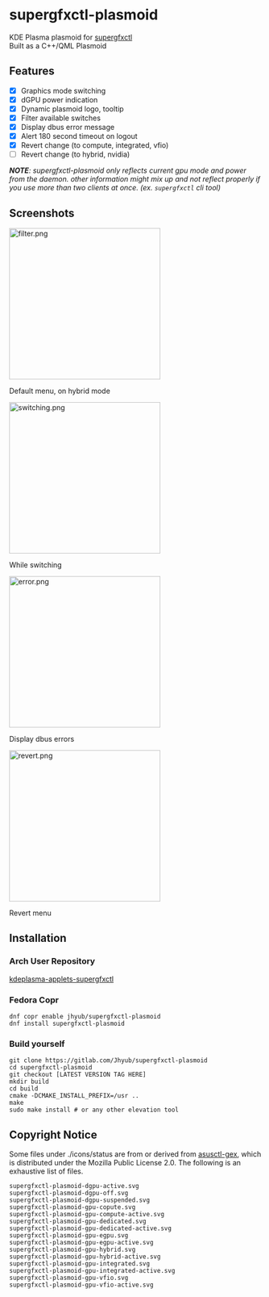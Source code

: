 # supergfxctl-plasmoid

KDE Plasma plasmoid for [supergfxctl](https://gitlab.com/asus-linux/supergfxctl)  
Built as a C++/QML Plasmoid

## Features

- [x] Graphics mode switching
- [x] dGPU power indication
- [x] Dynamic plasmoid logo, tooltip
- [x] Filter available switches
- [x] Display dbus error message
- [x] Alert 180 second timeout on logout
- [x] Revert change (to compute, integrated, vfio)
- [ ] Revert change (to hybrid, nvidia)

_**NOTE**: supergfxctl-plasmoid only reflects current gpu mode and power from the daemon. other information might mix up and not reflect properly if you use more than two clients at once. (ex. `supergfxctl` cli tool)_

## Screenshots

<img src="https://gitlab.com/jhyub/supergfxctl-plasmoid/-/raw/master/screenshots/filter.png" alt="filter.png" width="300">

Default menu, on hybrid mode

<img src="https://gitlab.com/jhyub/supergfxctl-plasmoid/-/raw/master/screenshots/switching.png" alt="switching.png" width="300">

While switching

<img src="https://gitlab.com/jhyub/supergfxctl-plasmoid/-/raw/master/screenshots/error.png" alt="error.png" width="300">

Display dbus errors

<img src="https://gitlab.com/jhyub/supergfxctl-plasmoid/-/raw/master/screenshots/revert.png" alt="revert.png" width="300">

Revert menu

## Installation
### Arch User Repository
[kdeplasma-applets-supergfxctl](https://aur.archlinux.org/packages/kdeplasma-applets-supergfxctl)
### Fedora Copr
```shell
dnf copr enable jhyub/supergfxctl-plasmoid
dnf install supergfxctl-plasmoid
```
### Build yourself

```shell
git clone https://gitlab.com/Jhyub/supergfxctl-plasmoid
cd supergfxctl-plasmoid
git checkout [LATEST VERSION TAG HERE]
mkdir build
cd build
cmake -DCMAKE_INSTALL_PREFIX=/usr ..
make
sudo make install # or any other elevation tool
```

## Copyright Notice
Some files under ./icons/status are from or derived from [asusctl-gex](https://gitlab.com/asus-linux/asusctl-gex), which is distributed under the Mozilla Public License 2.0.
The following is an exhaustive list of files.  
```
supergfxctl-plasmoid-dgpu-active.svg
supergfxctl-plasmoid-dgpu-off.svg
supergfxctl-plasmoid-dgpu-suspended.svg
supergfxctl-plasmoid-gpu-copute.svg
supergfxctl-plasmoid-gpu-compute-active.svg
supergfxctl-plasmoid-gpu-dedicated.svg
supergfxctl-plasmoid-gpu-dedicated-active.svg
supergfxctl-plasmoid-gpu-egpu.svg
supergfxctl-plasmoid-gpu-egpu-active.svg
supergfxctl-plasmoid-gpu-hybrid.svg
supergfxctl-plasmoid-gpu-hybrid-active.svg
supergfxctl-plasmoid-gpu-integrated.svg
supergfxctl-plasmoid-gpu-integrated-active.svg
supergfxctl-plasmoid-gpu-vfio.svg
supergfxctl-plasmoid-gpu-vfio-active.svg
```
